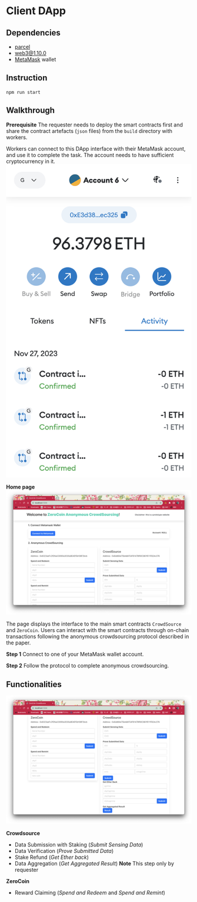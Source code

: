 # Client DApp
## Dependencies
- [parcel](https://parceljs.org/)
- web3@1.10.0
- [MetaMask](https://metamask.io/) wallet

## Instruction
```
npm run start
```

## Walkthrough

**Prerequisite**
The requester needs to deploy the smart contracts first and share the contract artefacts (`json` files) from the `build` directory with workers. 

Workers can connect to this DApp interface with their MetaMask account, and use it to complete the task. The account needs to have sufficient cryptocurrency in it.
![MetaMask](pics/MetaMask.png)

**Home page**
![Welcome](./pics/p1.png)

The page displays the interface to the main smart contracts `CrowdSource` and `ZeroCoin`. Users can interact with the smart contracts through on-chain transactions following the anonymous crowdsourcing protocol described in the paper.


**Step 1**
Connect to one of your MetaMask wallet account.

**Step 2**
Follow the protocol to complete anonymous crowdsourcing.

## Functionalities

![Functionalities](./pics/p2.png)

**Crowdsource**
- Data Submission with Staking (*Submit Sensing Data*)
- Data Verification (*Prove Submitted Data*)
- Stake Refund (*Get Ether back*)
- Data Aggregation (*Get Aggregated Result*) **Note** This step only by requester

**ZeroCoin**
- Reward Claiming (*Spend and Redeem* and *Spend and Remint*)